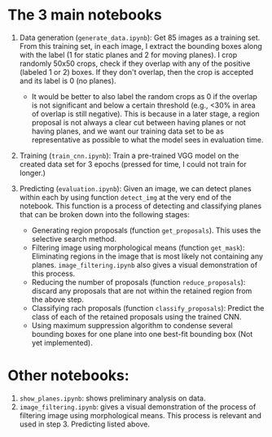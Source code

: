 # The 3 main notebooks

1. Data generation (`generate_data.ipynb`): Get 85 images as a training set. From this training set, in each image, I extract the bounding boxes along with the label (1 for static planes and 2 for moving planes). I crop randomly 50x50 crops, check if they overlap with any of the positive (labeled 1 or 2) boxes. If they don't overlap, then the crop is accepted and its label is 0 (no planes).

    * It would be better to also label the random crops as 0 if the overlap is not significant and below a certain threshold (e.g., <30% in area of overlap is still negative). This is because in a later stage, a region proposal is not always a clear cut between having planes or not having planes, and we want our training data set to be as representative as possible to what the model sees in evaluation time.

2. Training (`train_cnn.ipynb`): Train a pre-trained VGG model on the created data set for 3 epochs (pressed for time, I could not train for longer.)

3. Predicting (`evaluation.ipynb`): Given an image, we can detect planes within each by using function `detect_img` at the very end of the notebook. This function is a process of detecting and classifying planes that can be broken down into the following stages:

    * Generating region proposals (function `get_proposals`). This uses the selective search method.
    * Filtering image using morphological means (function `get_mask`): Eliminating regions in the image that is most likely not containing any planes. `image_filtering.ipynb` also gives a visual demonstration of this process.
    * Reducing the number of proposals (function `reduce_proposals`): discard any proposals that are not within the retained region from the above step.
    * Classifying rach proposals (function `classify_proposals`): Predict the class of each of the retained proposals using the trained CNN.
    * Using maximum suppression algorithm to condense several bounding boxes for one plane into one best-fit bounding box (Not yet implemented).

# Other notebooks:
1. `show_planes.ipynb`: shows preliminary analysis on data.
2. `image_filtering.ipynb`: gives a visual demonstration of the process of filtering image using morphological means. This process is relevant and used in step 3. Predicting listed above.
